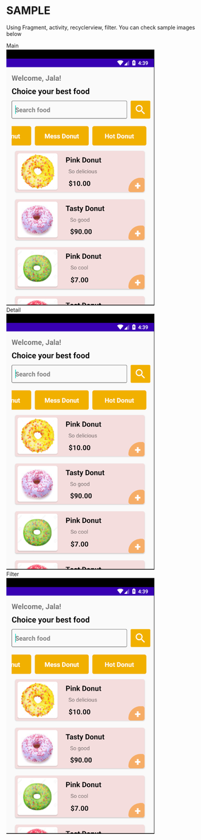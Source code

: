 # SAMPLE

Using Fragment, activity, recyclerview, filter. You can check sample images below

Main <br>
<img src="https://raw.githubusercontent.com/hmqiwtCode/AB1/master/h1.PNG" /><br>
Detail  <br>
<img src="https://raw.githubusercontent.com/hmqiwtCode/AB1/master/h1.PNG" /><br>
Filter <br>
<img src="https://raw.githubusercontent.com/hmqiwtCode/AB1/master/h1.PNG" /> <br>
